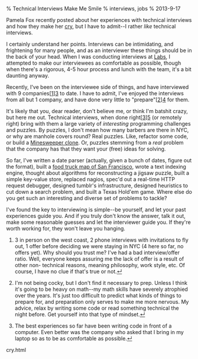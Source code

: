 % Technical Interviews Make Me Smile
% interviews, jobs
% 2013-9-17


Pamela Fox recently posted about her experiences with technical interviews and
how they make her [cry][1], but I have to admit--I rather _like_ technical
interviews.

I certainly understand her points. Interviews can be intimidating, and
frightening for many people, and as an interviewer these things should be in
the back of your head. When I was conducting interviews at [Labs][2], I
attempted to make our interviewees as comfortable as possible, though when
there's a rigorous, 4-5 hour process and lunch with the team, it's a bit
daunting anyway.

Recently, I've been on the interviewee side of things, and have interviewed
with 9 companies[[1]][3] to date. I have to admit, I've enjoyed the interviews
from all but 1 company, and have done very little to "prepare"[[2]][4] for
them.

It's likely that you, dear reader, don't believe me, or think I'm batshit
crazy, but here me out. Technical interviews, when done right[[3]][5] (or
remotely right) bring with them a large variety of _interesting_ programming
challenges and puzzles. By puzzles, I don't mean how many barbers are there in
NYC, or why are manhole covers round? Real puzzles. Like, refactor some code,
or build a [Minesweeper clone][6]. Or, puzzles stemming from a _real_ problem
that the company has that they want your (free) ideas for solving.

So far, I've written a date parser (actually, given a bunch of dates, figure
out the format), built a [food truck map of San Francisco][7], wrote a text
indexing engine, thought about algorithms for reconstructing a jigsaw puzzle,
built a simple key-value store, replaced nagios, spec'd out a real-time HTTP
request debugger, designed tumblr's infrastructure, designed heuristics to cut
down a search problem, and built a Texas Hold'em game. Where else do you get
such an interesting and diverse set of problems to tackle?

I've found the key to interviewing is simple--be yourself, and let your past
experiences guide you. And if you truly don't know the answer, talk it out,
make some reasonable guesses and let the interviewer guide you. If they're
worth working for, they won't leave you hanging.

  1. 3 in person on the west coast, 2 phone interviews with invitations to fly
out, 1 offer before deciding we were staying in NYC (4 here so far, no offers
yet). Why should you trust me? I've had a bad interview/offer ratio. Well,
everyone keeps assuring me the lack of offer is a result of other non-
technical reasons, meaning philosophy, work style, etc. Of course, I have no
clue if that's true or not.[↵][8]

  2. I'm not being cocky, but I don't find it necessary to prep. Unless I
think it's going to be heavy on math--my math skills have severely atrophied
over the years. It's just too difficult to predict what kinds of things to
prepare for, and preparation only serves to make me more nervous. My advice,
relax by writing some code or read something technical the night before. Get
yourself into that type of mindset.[↵][9]

  3. The best experiences so far have been writing code in front of a
computer. Even better was the company who asked that I bring in my laptop so
as to be as comfortable as possible.[↵][10]

   [1]: http://blog.pamelafox.org/2013/09/technical-interviews-make-me-
cry.html

   [2]: http://okcupidlabs.com

   [3]: #note-companies

   [4]: #note-prepare

   [5]: #note-right

   [6]: https://github.com/apgwoz/angmines

   [7]: https://github.com/apgwoz/truckstop

   [8]: #return-companies

   [9]: #return-prepare

   [10]: #return-right

